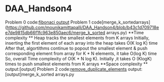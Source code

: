 # DAA_Handson4
Problem 0
code:[fibonaci output](https://github.com/mounikamittapalli/DAA_Handson4/blob/b43c1d709718ee7de9815db66f1fc963e850aec6/fibonacci.py)
Problem 1
code[merge_k_sortedarrays](https://github.com/mounikamittapalli/DAA_Handson4/blob/b43c1d709718ee7de9815db66f1fc963e850aec6/merge_k_sorted arrays.py)
**Time complexity **
Heap tracks the smallest elements from K arrays
Initially, inserting the first element of each array into the heap takes O(K log K) time
After that, algortithms continue to popout the smallest element & push corresponding element from array
for  K * N elements, it take O(log K) time
So, overall  Time complexity of O(K * N log K).
Initially ,it takes O (KlogK) times to push  smallest elements from K arrays
**Space complexity **
output:[output]
Problem 2
code:[remove_duplicate_elements](https://github.com/mounikamittapalli/DAA_Handson4/blob/b43c1d709718ee7de9815db66f1fc963e850aec6/remove_duplicate_elements)
output:[output]merge_k_sorted arrays.py

